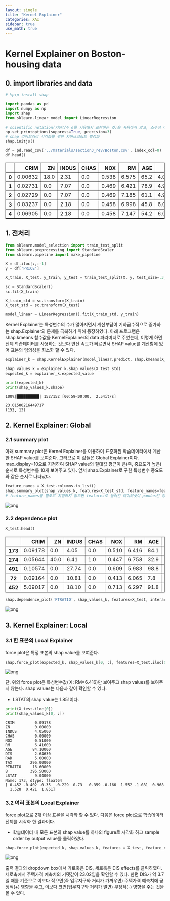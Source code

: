 ```yaml
---
layout: single
title: "Kernel Explainer"
categories: XAI
sidebar: true
use_math: true
---
```


# Kernel Explainer on Boston-housing data

## 0. import libraries and data


```python
# %pip install shap
```


```python
import pandas as pd
import numpy as np
import shap 
from sklearn.linear_model import LinearRegression

# scientific notation(자연상수 e를 사용해서 표현하는 것)을 사용하지 않고, 소수점 아래 세 자리까지 표기한다.
np.set_printoptions(suppress=True, precision=3)
# shap 라이브러리 시각화를 위한 자바스크립트 활성화 
shap.initjs()

```



```python
df = pd.read_csv('../materials/section3_rev/Boston.csv', index_col=0)
df.head()
```




<div>
<table border="1" class="dataframe">
  <thead>
    <tr style="text-align: right;">
      <th></th>
      <th>CRIM</th>
      <th>ZN</th>
      <th>INDUS</th>
      <th>CHAS</th>
      <th>NOX</th>
      <th>RM</th>
      <th>AGE</th>
      <th>DIS</th>
      <th>RAD</th>
      <th>TAX</th>
      <th>PTRATIO</th>
      <th>B</th>
      <th>LSTAT</th>
      <th>PRICE</th>
    </tr>
  </thead>
  <tbody>
    <tr>
      <th>0</th>
      <td>0.00632</td>
      <td>18.0</td>
      <td>2.31</td>
      <td>0.0</td>
      <td>0.538</td>
      <td>6.575</td>
      <td>65.2</td>
      <td>4.0900</td>
      <td>1.0</td>
      <td>296.0</td>
      <td>15.3</td>
      <td>396.90</td>
      <td>4.98</td>
      <td>24.0</td>
    </tr>
    <tr>
      <th>1</th>
      <td>0.02731</td>
      <td>0.0</td>
      <td>7.07</td>
      <td>0.0</td>
      <td>0.469</td>
      <td>6.421</td>
      <td>78.9</td>
      <td>4.9671</td>
      <td>2.0</td>
      <td>242.0</td>
      <td>17.8</td>
      <td>396.90</td>
      <td>9.14</td>
      <td>21.6</td>
    </tr>
    <tr>
      <th>2</th>
      <td>0.02729</td>
      <td>0.0</td>
      <td>7.07</td>
      <td>0.0</td>
      <td>0.469</td>
      <td>7.185</td>
      <td>61.1</td>
      <td>4.9671</td>
      <td>2.0</td>
      <td>242.0</td>
      <td>17.8</td>
      <td>392.83</td>
      <td>4.03</td>
      <td>34.7</td>
    </tr>
    <tr>
      <th>3</th>
      <td>0.03237</td>
      <td>0.0</td>
      <td>2.18</td>
      <td>0.0</td>
      <td>0.458</td>
      <td>6.998</td>
      <td>45.8</td>
      <td>6.0622</td>
      <td>3.0</td>
      <td>222.0</td>
      <td>18.7</td>
      <td>394.63</td>
      <td>2.94</td>
      <td>33.4</td>
    </tr>
    <tr>
      <th>4</th>
      <td>0.06905</td>
      <td>0.0</td>
      <td>2.18</td>
      <td>0.0</td>
      <td>0.458</td>
      <td>7.147</td>
      <td>54.2</td>
      <td>6.0622</td>
      <td>3.0</td>
      <td>222.0</td>
      <td>18.7</td>
      <td>396.90</td>
      <td>5.33</td>
      <td>36.2</td>
    </tr>
  </tbody>
</table>
</div>



## 1. 전처리


```python
from sklearn.model_selection import train_test_split 
from sklearn.preprocessing import StandardScaler 
from sklearn.pipeline import make_pipeline

X = df.iloc[:,:-1]
y = df['PRICE']

X_train, X_test, y_train, y_test = train_test_split(X, y, test_size=.3, random_state=42)

sc = StandardScaler()
sc.fit(X_train)

X_train_std = sc.transform(X_train)
X_test_std = sc.transform(X_test)

model_linear = LinearRegression().fit(X_train_std, y_train)
```

Kernel Explainer는 특성변수의 수가 많아지면서 계산부담이 기하급수적으로 증가하는 shap.Explainer의 문제를 극복하기 위해 등장하였다. 아래 프로그램은 shap.kmeans 함수값을 KernelExplainer의 data 파라미터로 주었는데, 이렇게 하면 전체 학습데이터를 사용하는 것보다 연산 속도가 빠르면서 SHAP value를 계산함에 있어 표본의 임의성을 최소화 할 수 있다. 


```python
explainer_k = shap.KernelExplainer(model_linear.predict, shap.kmeans(X_train_std, 100)) 

shap_values_k = explainer_k.shap_values(X_test_std)
expected_k = explainer_k.expected_value

print(expected_k)
print(shap_values_k.shape)
```

    100%|██████████| 152/152 [00:59<00:00,  2.54it/s]

    23.01500216449717
    (152, 13)


    


## 2. Kernel Explainer: Global

### 2.1 summary plot
아래 summary plot은 Kernel Explainer를 이용하여 표준화된 학습데이터에서 계산한 SHAP value를 보여준다. 그러므로 이 값들은 Global Explainer이다. max_display=10으로 지정하여 SHAP value의 절대값 평균이 큰(즉, 중요도가 높은) 순서로 특성변수를 10개 보여주고 있다. 앞서 shap.Explainer로 구한 특성변수 중요도와 같은 순서로 나타났다.  


```python
feature_names = X_test.columns.to_list()
shap.summary_plot(shap_values_k, features=X_test_std, feature_names=feature_names, max_display=10)
# feature_names를 별도로 지정하지 않으면 features로 들어간 데이터셋이 pandas인 경우에 한해 features에 지정된 특성변수명을 사용함 
```


    
![png](/images/m4/a4_2_kernelExplainer/output_11_0.png)
    


### 2.2 dependence plot


```python
X_test.head()
```




<div>
<table border="1" class="dataframe">
  <thead>
    <tr style="text-align: right;">
      <th></th>
      <th>CRIM</th>
      <th>ZN</th>
      <th>INDUS</th>
      <th>CHAS</th>
      <th>NOX</th>
      <th>RM</th>
      <th>AGE</th>
      <th>DIS</th>
      <th>RAD</th>
      <th>TAX</th>
      <th>PTRATIO</th>
      <th>B</th>
      <th>LSTAT</th>
    </tr>
  </thead>
  <tbody>
    <tr>
      <th>173</th>
      <td>0.09178</td>
      <td>0.0</td>
      <td>4.05</td>
      <td>0.0</td>
      <td>0.510</td>
      <td>6.416</td>
      <td>84.1</td>
      <td>2.6463</td>
      <td>5.0</td>
      <td>296.0</td>
      <td>16.6</td>
      <td>395.50</td>
      <td>9.04</td>
    </tr>
    <tr>
      <th>274</th>
      <td>0.05644</td>
      <td>40.0</td>
      <td>6.41</td>
      <td>1.0</td>
      <td>0.447</td>
      <td>6.758</td>
      <td>32.9</td>
      <td>4.0776</td>
      <td>4.0</td>
      <td>254.0</td>
      <td>17.6</td>
      <td>396.90</td>
      <td>3.53</td>
    </tr>
    <tr>
      <th>491</th>
      <td>0.10574</td>
      <td>0.0</td>
      <td>27.74</td>
      <td>0.0</td>
      <td>0.609</td>
      <td>5.983</td>
      <td>98.8</td>
      <td>1.8681</td>
      <td>4.0</td>
      <td>711.0</td>
      <td>20.1</td>
      <td>390.11</td>
      <td>18.07</td>
    </tr>
    <tr>
      <th>72</th>
      <td>0.09164</td>
      <td>0.0</td>
      <td>10.81</td>
      <td>0.0</td>
      <td>0.413</td>
      <td>6.065</td>
      <td>7.8</td>
      <td>5.2873</td>
      <td>4.0</td>
      <td>305.0</td>
      <td>19.2</td>
      <td>390.91</td>
      <td>5.52</td>
    </tr>
    <tr>
      <th>452</th>
      <td>5.09017</td>
      <td>0.0</td>
      <td>18.10</td>
      <td>0.0</td>
      <td>0.713</td>
      <td>6.297</td>
      <td>91.8</td>
      <td>2.3682</td>
      <td>24.0</td>
      <td>666.0</td>
      <td>20.2</td>
      <td>385.09</td>
      <td>17.27</td>
    </tr>
  </tbody>
</table>
</div>




```python
shap.dependence_plot('PTRATIO', shap_values_k, features=X_test, interaction_index=None)
```


    
![png](/images/m4/a4_2_kernelExplainer/output_14_0.png)
    


## 3. Kernel Explainer: Local
### 3.1 한 표본의 Local Explainer
force plot은 특정 표본의 shap value를 보여준다. 


```python
shap.force_plot(expected_k, shap_values_k[0, :], features=X_test.iloc[0])
```



![png](/images/m4/a4_2_kernelExplainer/kenel_g.png)
    




단, 위의 force plot은 특성변수값(예: RM=6.416)만 보여주고 shap values를 보여주지 않는다. shap values는 다음과 같이 확인할 수 있다.
- LSTAT의 shap value는 1.851이다.


```python
print(X_test.iloc[0])
print(shap_values_k[0, :])
```

    CRIM         0.09178
    ZN           0.00000
    INDUS        4.05000
    CHAS         0.00000
    NOX          0.51000
    RM           6.41600
    AGE         84.10000
    DIS          2.64630
    RAD          5.00000
    TAX        296.00000
    PTRATIO     16.60000
    B          395.50000
    LSTAT        9.04000
    Name: 173, dtype: float64
    [ 0.452 -0.402 -0.35  -0.229  0.73   0.359 -0.166  1.552 -1.081  0.968
      1.528  0.421  1.851]


### 3.2 여러 표본의 Local Explainer
force plot으로 2개 이상 표본을 시각화 할 수 있다. 다음은 force plot으로 학습데이터 전체를 시각화 한 결과이다. 
- 학습데이터 내 모든 표본의 shap value를 하나의 figure로 시각화 하고 sample order by output value를 클릭하였다.


```python
shap.force_plot(expected_k, shap_values_k, features = X_test, feature_names=feature_names)
```



![png](/images/m4/a4_2_kernelExplainer/kenel_l.png)
    
출력 결과의 dropdown box에서 가로축은 DIS, 세로축은 DIS effects를 클릭하였다. 세로축에서 주택가격 예측치의 기댓값이 23.02임을 확인할 수 있다. 한편 DIS가 약 3.7일 때를 기준으로 이보다 작으면(즉 업무지구와 거리가 가까우면) 주택가격 예측치에 긍정적(+) 영향을 주고, 이보다 크면(업무지구와 거리가 멀면) 부정적(-) 영향을 주는 것을 볼 수 있다. 
